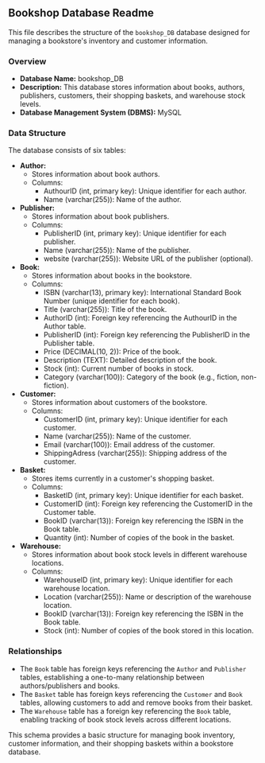 ## Bookshop Database Readme

This file describes the structure of the `bookshop_DB` database designed for managing a bookstore's inventory and customer information.

### Overview

* **Database Name:** bookshop_DB
* **Description:** This database stores information about books, authors, publishers, customers, their shopping baskets, and warehouse stock levels.
* **Database Management System (DBMS):** MySQL

### Data Structure

The database consists of six tables:

* **Author:**
    * Stores information about book authors.
    * Columns:
        * AuthourID (int, primary key): Unique identifier for each author.
        * Name (varchar(255)): Name of the author.
* **Publisher:**
    * Stores information about book publishers.
    * Columns:
        * PublisherID (int, primary key): Unique identifier for each publisher.
        * Name (varchar(255)): Name of the publisher.
        * website (varchar(255)): Website URL of the publisher (optional).
* **Book:**
    * Stores information about books in the bookstore.
    * Columns:
        * ISBN (varchar(13), primary key): International Standard Book Number (unique identifier for each book).
        * Title (varchar(255)): Title of the book.
        * AuthorID (int): Foreign key referencing the AuthourID in the Author table.
        * PublisherID (int): Foreign key referencing the PublisherID in the Publisher table.
        * Price (DECIMAL(10, 2)): Price of the book.
        * Description (TEXT): Detailed description of the book.
        * Stock (int): Current number of books in stock.
        * Category (varchar(100)): Category of the book (e.g., fiction, non-fiction).
* **Customer:**
    * Stores information about customers of the bookstore.
    * Columns:
        * CustomerID (int, primary key): Unique identifier for each customer.
        * Name (varchar(255)): Name of the customer.
        * Email (varchar(100)): Email address of the customer.
        * ShippingAdress (varchar(255)): Shipping address of the customer.
* **Basket:**
    * Stores items currently in a customer's shopping basket.
    * Columns:
        * BasketID (int, primary key): Unique identifier for each basket.
        * CustomerID (int): Foreign key referencing the CustomerID in the Customer table.
        * BookID (varchar(13)): Foreign key referencing the ISBN in the Book table.
        * Quantity (int): Number of copies of the book in the basket.
* **Warehouse:**
    * Stores information about book stock levels in different warehouse locations.
    * Columns:
        * WarehouseID (int, primary key): Unique identifier for each warehouse location.
        * Location (varchar(255)): Name or description of the warehouse location.
        * BookID (varchar(13)): Foreign key referencing the ISBN in the Book table.
        * Stock (int): Number of copies of the book stored in this location.

### Relationships

* The `Book` table has foreign keys referencing the `Author` and `Publisher` tables, establishing a one-to-many relationship between authors/publishers and books.
* The `Basket` table has foreign keys referencing the `Customer` and `Book` tables, allowing customers to add and remove books from their basket.
* The `Warehouse` table has a foreign key referencing the `Book` table, enabling tracking of book stock levels across different locations.

This schema provides a basic structure for managing book inventory, customer information, and their shopping baskets within a bookstore database. 
